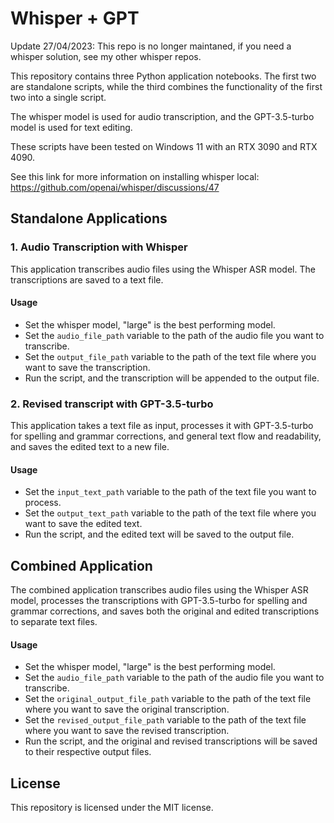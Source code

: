 # Whisper + GPT

Update 27/04/2023: This repo is no longer maintaned, if you need a whisper solution, see my other whisper repos.

This repository contains three Python application notebooks. The first two are standalone scripts, while the third combines the functionality of the first two into a single script.

The whisper model is used for audio transcription, and the GPT-3.5-turbo model is used for text editing.

These scripts have been tested on Windows 11 with an RTX 3090 and RTX 4090.

See this link for more information on installing whisper local: <https://github.com/openai/whisper/discussions/47>

## Standalone Applications

### 1. Audio Transcription with Whisper

This application transcribes audio files using the Whisper ASR model. The transcriptions are saved to a text file.

#### Usage

- Set the whisper model, "large" is the best performing model.
- Set the `audio_file_path` variable to the path of the audio file you want to transcribe.
- Set the `output_file_path` variable to the path of the text file where you want to save the transcription.
- Run the script, and the transcription will be appended to the output file.

### 2. Revised transcript with GPT-3.5-turbo

This application takes a text file as input, processes it with GPT-3.5-turbo for spelling and grammar corrections, and general text flow and readability, and saves the edited text to a new file.

#### Usage

- Set the `input_text_path` variable to the path of the text file you want to process.
- Set the `output_text_path` variable to the path of the text file where you want to save the edited text.
- Run the script, and the edited text will be saved to the output file.

## Combined Application

The combined application transcribes audio files using the Whisper ASR model, processes the transcriptions with GPT-3.5-turbo for spelling and grammar corrections, and saves both the original and edited transcriptions to separate text files.

#### Usage

- Set the whisper model, "large" is the best performing model.
- Set the `audio_file_path` variable to the path of the audio file you want to transcribe.
- Set the `original_output_file_path` variable to the path of the text file where you want to save the original transcription.
- Set the `revised_output_file_path` variable to the path of the text file where you want to save the revised transcription.
- Run the script, and the original and revised transcriptions will be saved to their respective output files.

## License

This repository is licensed under the MIT license.
